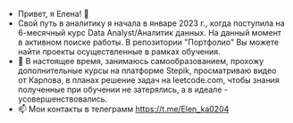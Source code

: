 - Привет, я Елена! 👋
- Свой путь в аналитику я начала в январе 2023 г., когда поступила на 6-месячный курс Data Analyst/Аналитик данных. На данный момент в активном поиске работы. В репозитории "Портфолио" Вы можете найти проекты осуществленные в рамках обучения.
- 🌱 В настоящее время, занимаюсь самообразованием, прохожу дополнительные курсы на платформе Stepik, просматриваю видео от Карпова, в планах решение задач на leetcode.com, чтобы знания полученные при обучении не затерялись, а в идеале - усовершенствовались.
- 📫 Мои контакты в телеграмм https://t.me/Elen_ka0204
  
<!---
Elena830204/Elena830204 is a ✨ special ✨ repository because its `README.md` (this file) appears on your GitHub profile.
You can click the Preview link to take a look at your changes.
--->
